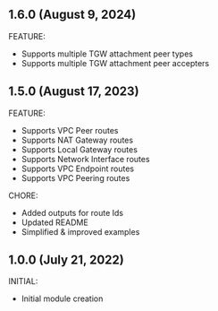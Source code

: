 ## 1.6.0 (August 9, 2024)

FEATURE:
  * Supports multiple TGW attachment peer types
  * Supports multiple TGW attachment peer accepters

## 1.5.0 (August 17, 2023)

FEATURE:
  * Supports VPC Peer routes
  * Supports NAT Gateway routes
  * Supports Local Gateway routes
  * Supports Network Interface routes
  * Supports VPC Endpoint routes
  * Supports VPC Peering routes

CHORE:
  * Added outputs for route Ids
  * Updated README
  * Simplified & improved examples

## 1.0.0 (July 21, 2022)

INITIAL:

  * Initial module creation

